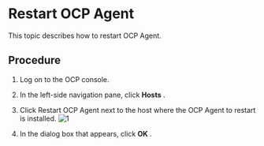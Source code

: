 Restart OCP Agent 
======================================

This topic describes how to restart OCP Agent. 

**Procedure** 
----------------------------------

1. Log on to the OCP console.

   

2. In the left-side navigation pane, click **Hosts** .

   

3. Click Restart OCP Agent next to the host where the OCP Agent to restart is installed.
   ![1](https://help-static-aliyun-doc.aliyuncs.com/assets/img/en-US/2011414561/p384217.png)

   

4. In the dialog box that appears, click **OK** .

   



